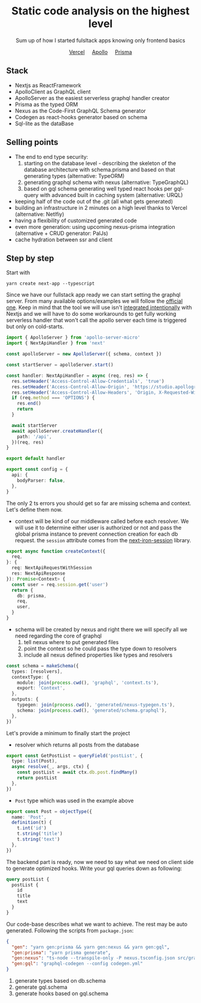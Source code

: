 <div align="center">
<h1>Static code analysis on the highest level</h1>
<p>Sum up of how I started fulsltack apps knowing only frontend basics</p>
<p>
	<a href="https://vercel.com/">Vercel</a>&nbsp;&nbsp;&nbsp;&nbsp;
	<a href="https://www.apollographql.com/docs/">Apollo</a>&nbsp;&nbsp;&nbsp;&nbsp;
	<a href="https://www.prisma.io/">Prisma</a>
</p>
</div>

## Stack

- Nextjs as ReactFramework
- ApolloClient as GraphQL client
- ApolloServer as the easiest serverless graphql handler creator
- Prisma as the typed ORM
- Nexus as the Code-First GraphQL Schema generator
- Codegen as react-hooks generator based on schema
- Sql-lite as the dataBase

## Selling points

- The end to end type security:
  1. starting on the database level - describing the skeleton of the database architecture with schema.prisma and based on that generating types (alternative: TypeORM)
  2. generating graphql schema with nexus (alternative: TypeGraphQL)
  3. based on gql schema generating well typed react hooks per gql-query with advanced built in caching system (alternative: URQL)
- keeping half of the code out of the .git (all what gets generated)
- building an infrastructure in 2 minutes on a high level thanks to Vercel (alternative: Netlfiy)
- having a flexibility of customized generated code
- even more generation: using upcoming nexus-prisma integration (alternative + CRUD generator: PalJs)
- cache hydration between ssr and client

## Step by step

Start with

```properties
yarn create next-app --typescript
```

Since we have our fullstack app ready we can start setting the graphql server. From many available options/examples we will follow the <a href="https://github.com/vercel/next.js/blob/canary/examples/api-routes-graphql/pages/api/graphql.js">official one</a>. Keep in mind that the tool we will use isn't <a href="https://github.com/apollographql/apollo-server/issues/5547#issuecomment-891408105">integrated intentionally</a> with Nextjs and we will have to do some workarounds to get fully working serverless handler that won't call the apollo server each time is triggered but only on cold-starts.

```ts
import { ApolloServer } from 'apollo-server-micro'
import { NextApiHandler } from 'next'

const apolloServer = new ApolloServer({ schema, context })

const startServer = apolloServer.start()

const handler: NextApiHandler = async (req, res) => {
  res.setHeader('Access-Control-Allow-Credentials', 'true')
  res.setHeader('Access-Control-Allow-Origin', 'https://studio.apollographql.com')
  res.setHeader('Access-Control-Allow-Headers', 'Origin, X-Requested-With, Content-Type, Accept')
  if (req.method === 'OPTIONS') {
    res.end()
    return
  }

  await startServer
  await apolloServer.createHandler({
    path: '/api',
  })(req, res)
}

export default handler

export const config = {
  api: {
    bodyParser: false,
  },
}
```

The only 2 ts errors you should get so far are missing schema and context. Let's define them now.

- context will be kind of our middleware called before each resolver. We will use it to determine either user is authorized or not and pass the global prisma instance to prevent connection creation for each db request. the `session` attribute comes from the <a href="https://github.com/vvo/next-iron-session">next-iron-session</a> library.

```ts
export async function createContext({
  req,
}: {
  req: NextApiRequestWithSession
  res: NextApiResponse
}): Promise<Context> {
  const user = req.session.get('user')
  return {
    db: prisma,
    req,
    user,
  }
}
```

- schema will be created by nexus and right there we will specify all we need regarding the core of graphql
  1. tell nexus where to put generated files
  2. point the context so he could pass the type down to resolvers
  3. include all nexus defined properties like types and resolvers

```ts
const schema = makeSchema({
  types: [resolvers],
  contextType: {
    module: join(process.cwd(), 'graphql', 'context.ts'),
    export: 'Context',
  },
  outputs: {
    typegen: join(process.cwd(), 'generated/nexus-typegen.ts'),
    schema: join(process.cwd(), 'generated/schema.graphql'),
  },
})
```

Let's provide a minimum to finally start the project

- resolver which returns all posts from the database

```ts
export const GetPostList = queryField('postList', {
  type: list(Post),
  async resolve(_, args, ctx) {
    const postList = await ctx.db.post.findMany()
    return postList
  },
})
```

- `Post` type which was used in the example above

```ts
export const Post = objectType({
  name: 'Post',
  definition(t) {
    t.int('id')
    t.string('title')
    t.string('text')
  },
})
```

The backend part is ready, now we need to say what we need on client side to generate optimized hooks. Write your gql queries down as following:

```graphql
query postList {
  postList {
    id
    title
    text
  }
}
```

Our code-base describes what we want to achieve. The rest may be auto generated. Following the scripts from `package.json`:

```json
{
  "gen": "yarn gen:prisma && yarn gen:nexus && yarn gen:gql",
  "gen:prisma": "yarn prisma generate",
  "gen:nexus": "ts-node --transpile-only -P nexus.tsconfig.json src/graphql/schema",
  "gen:gql": "graphql-codegen --config codegen.yml"
}
```

1. generate types based on db.schema
2. generate gql.schema
3. generate hooks based on gql.schema
